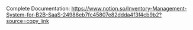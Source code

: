 Complete Documentation: https://www.notion.so/Inventory-Management-System-for-B2B-SaaS-24986eb7fc45807e82ddda4f3f4cb9b2?source=copy_link
